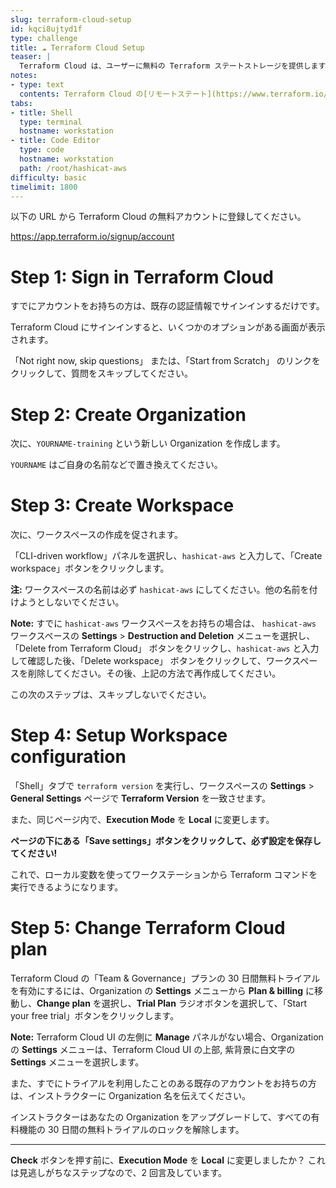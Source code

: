 ```yaml
---
slug: terraform-cloud-setup
id: kqci8ujtyd1f
type: challenge
title: ☁️ Terraform Cloud Setup
teaser: |
  Terraform Cloud は、ユーザーに無料の Terraform ステートストレージを提供します。Terraform Cloud にリモートで保存することで、ステートファイルを暗号化し、セキュアに保護します。
notes:
- type: text
  contents: Terraform Cloud の[リモートステート](https://www.terraform.io/cloud-docs/workspaces/state)は、すべてのユーザーが無料で利用できます。
tabs:
- title: Shell
  type: terminal
  hostname: workstation
- title: Code Editor
  type: code
  hostname: workstation
  path: /root/hashicat-aws
difficulty: basic
timelimit: 1800
---
```

以下の URL から Terraform Cloud の無料アカウントに登録してください。

https://app.terraform.io/signup/account

Step 1: Sign in Terraform Cloud
=============================

すでにアカウントをお持ちの方は、既存の認証情報でサインインするだけです。

Terraform Cloud にサインインすると、いくつかのオプションがある画面が表示されます。

「Not right now, skip questions」 または、「Start from Scratch」 のリンクをクリックして、質問をスキップしてください。

Step 2: Create Organization
=============================

次に、`YOURNAME-training` という新しい Organization を作成します。

`YOURNAME` はご自身の名前などで置き換えてください。

Step 3: Create Workspace
=============================

次に、ワークスペースの作成を促されます。

「CLI-driven workflow」パネルを選択し、`hashicat-aws` と入力して、「Create workspace」ボタンをクリックします。

**注:** ワークスペースの名前は必ず `hashicat-aws` にしてください。他の名前を付けようとしないでください。

**Note:** すでに `hashicat-aws` ワークスペースをお持ちの場合は、 `hashicat-aws` ワークスペースの **Settings** > **Destruction and Deletion** メニューを選択し、「Delete from Terraform Cloud」 ボタンをクリックし、`hashicat-aws` と入力して確認した後、「Delete workspace」 ボタンをクリックして、ワークスペースを削除してください。その後、上記の方法で再作成してください。

この次のステップは、スキップしないでください。

Step 4: Setup Workspace configuration
=============================

「Shell」タブで `terraform version` を実行し、ワークスペースの **Settings** > **General Settings** ページで **Terraform Version** を一致させます。

また、同じページ内で、**Execution Mode** を **Local** に変更します。

**ページの下にある「Save settings」ボタンをクリックして、必ず設定を保存してください!**

これで、ローカル変数を使ってワークステーションから Terraform コマンドを実行できるようになります。

Step 5: Change Terraform Cloud plan
=============================

Terraform Cloud の「Team & Governance」プランの 30 日間無料トライアルを有効にするには、Organization の **Settings** メニューから **Plan & billing** に移動し、**Change plan** を選択し、**Trial Plan** ラジオボタンを選択して、「Start your free trial」ボタンをクリックします。

**Note:** Terraform Cloud UI の左側に **Manage** パネルがない場合、Organization の **Settings** メニューは、Terraform Cloud UI の上部, 紫背景に白文字の **Settings** メニューを選択します。

また、すでにトライアルを利用したことのある既存のアカウントをお持ちの方は、インストラクターに Organization 名を伝えてください。

インストラクターはあなたの Organization をアップグレードして、すべての有料機能の 30 日間の無料トライアルのロックを解除します。

---

**Check** ボタンを押す前に、**Execution Mode** を **Local** に変更しましたか？ これは見逃しがちなステップなので、2 回言及しています。